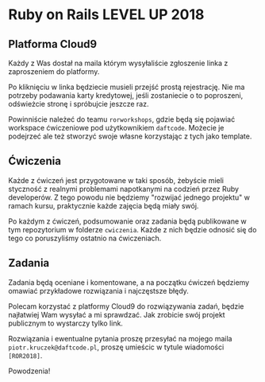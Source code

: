 # Ruby on Rails LEVEL UP 2018

## Platforma Cloud9

Każdy z Was dostał na maila którym wysyłaliście zgłoszenie linka z zaproszeniem do platformy.

Po kliknięciu w linka będziecie musieli przejść prostą rejestrację. Nie ma potrzeby podawania karty kredytowej, jeśli zostaniecie o to poproszeni, odświeżcie stronę i spróbujcie jeszcze raz.

Powinniście należeć do teamu `rorworkshops`, gdzie będą się pojawiać workspace ćwiczeniowe pod użytkownikiem `daftcode`. Możecie je podejrzeć ale też stworzyć swoje własne korzystając z tych jako template.

## Ćwiczenia

Każde z ćwiczeń jest przygotowane w taki sposób, żebyście mieli styczność z realnymi problemami napotkanymi na codzień przez Ruby developerów. Z tego powodu nie będziemy "rozwijać jednego projektu" w ramach kursu, praktycznie każde zajęcia będą miały swój.

Po każdym z ćwiczeń, podsumowanie oraz zadania będą publikowane w tym repozytorium w folderze `cwiczenia`. Każde z nich będzie odnosić się do tego co poruszyliśmy ostatnio na ćwiczeniach.

## Zadania

Zadania będą oceniane i komentowane, a na początku ćwiczeń będziemy omawiać przykładowe rozwiązania i najczęstsze błędy.

Polecam korzystać z platformy Cloud9 do rozwiązywania zadań, będzie najłatwiej Wam wysyłać a mi sprawdzać. Jak zrobicie swój projekt publicznym to wystarczy tylko link.

Rozwiązania i ewentualne pytania proszę przesyłać na mojego maila `piotr.kruczek@daftcode.pl`, proszę umieścic w tytule wiadomości `[ROR2018]`.

Powodzenia!
